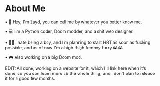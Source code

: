 # About Me

• 👋 Hey, I'm Zayd, you can call me by whatever you better know me.

• 💻 I'm a Python coder, Doom modder, and a shit web designer.

• 🏳️‍⚧ I hate being a boy, and I'm planning to start HRT as soon as fucking possible, and as of now I'm a high thigh femboy furry :sob::sob:

• 🎮 Also working on a big Doom mod.

EDIT: All done, working on a website for it, which I'll link here when it's done, so you can learn more ab the whole thing, and I don't plan to release it for a good few months.

